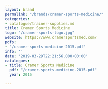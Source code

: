 ```yaml
---
layout: brand
permalink: "/brands/cramer-sports-medicine/"
categories:
- catalogue/trainer-supplies.md
title: Cramer Sports Medicine
logo: "/cramer-sports-logo.jpg"
website: https://www.cramersportsmed.com/
pdfs:
- "/cramer-sports-medicine-2015.pdf"
info: ''
date: '2019-03-29T22:21:56.000+00:00'
catalogues:
- title: Cramer Sports Medicine
  pdf: "/cramer-sports-medicine-2015.pdf"
  year: 2015

---
```

